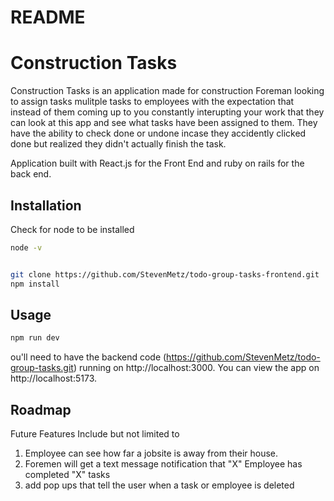 # README

# Construction Tasks

Construction Tasks is an application made for construction Foreman looking to assign tasks mulitple tasks to employees with the expectation that instead of them coming up to you constantly interupting your work that they can look at this app and see what tasks have been assigned to them. They have the ability to check done or undone incase they accidently clicked done but realized they didn't actually finish the task.

Application built with React.js for the Front End and ruby on rails for the back end.

## Installation

Check for node to be installed

```bash
node -v
```

```bash

git clone https://github.com/StevenMetz/todo-group-tasks-frontend.git
npm install
```

## Usage

```bash
npm run dev
```

ou'll need to have the backend code (https://github.com/StevenMetz/todo-group-tasks.git) running on http://localhost:3000.
You can view the app on http://localhost:5173.

## Roadmap

Future Features Include but not limited to

1. Employee can see how far a jobsite is away from their house.
2. Foremen will get a text message notification that "X" Employee has completed "X" tasks
3. add pop ups that tell the user when a task or employee is deleted


